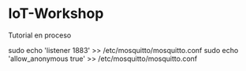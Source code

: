 # IoT-Workshop

Tutorial en proceso

sudo echo 'listener 1883' >> /etc/mosquitto/mosquitto.conf
sudo echo 'allow_anonymous true' >> /etc/mosquitto/mosquitto.conf